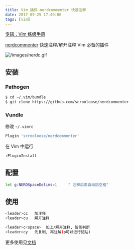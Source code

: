 ```yaml
---
title: Vim 插件 nerdcommenter 快速注释
date: 2017-09-25 17:49:06
tags: [vim]
---
```


[专辑：Vim 练级手册](/vim)

[nerdcommenter](https://github.com/scrooloose/nerdcommenter) 快速注释/解开注释
Vim 必备的插件

<!-- more -->

<!-- toc -->
![/images/nerdc.gif](/images/nerdc.gif)
## 安装
### Pathogen
```bash
$ cd ~/.vim/bundle
$ git clone https://github.com/scrooloose/nerdcommenter
```

### Vundle
修改 `~/.vimrc`
```bash
Plugin 'scrooloose/nerdcommenter'
```
在 Vim 中运行
```bash
:PluginInstall
```

## 配置
```bash
let g:NERDSpaceDelims=1     " 注释后面自动加空格"
```

## 使用
```bash
<leader>cc   加注释
<leader>cu   解开注释

<leader>c<space>  加上/解开注释, 智能判断
<leader>cy   先复制, 再注解(p可以进行黏贴)
```
更多使用见[文档](https://github.com/scrooloose/nerdcommenter#usage)
